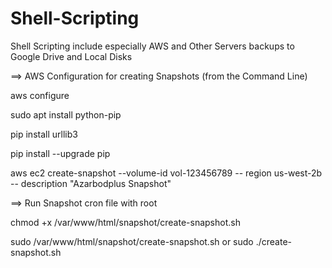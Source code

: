# Shell-Scripting
Shell Scripting include especially AWS and Other Servers backups to Google Drive and Local Disks

==> AWS Configuration for creating Snapshots (from the Command Line)

aws configure

sudo apt install python-pip

pip install urllib3

pip install --upgrade pip

aws ec2 create-snapshot --volume-id vol-123456789 -- region us-west-2b -- description "Azarbodplus Snapshot"


==> Run Snapshot cron file with root

chmod +x /var/www/html/snapshot/create-snapshot.sh

sudo /var/www/html/snapshot/create-snapshot.sh
or
sudo ./create-snapshot.sh
